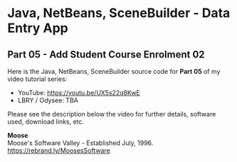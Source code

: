 # Java, NetBeans, SceneBuilder - Data Entry App
## Part 05 - Add Student Course Enrolment 02

Here is the Java, NetBeans, SceneBuilder source code for
**Part 05** of my video tutorial series:
* YouTube: https://youtu.be/UX5s22q8KwE
* LBRY / Odysee: TBA

Please see the description below the video for further details,
software used, download links, etc.

**Moose**
<br>Moose's Software Valley - Established July, 1996.
<br>https://rebrand.ly/MoosesSoftware
